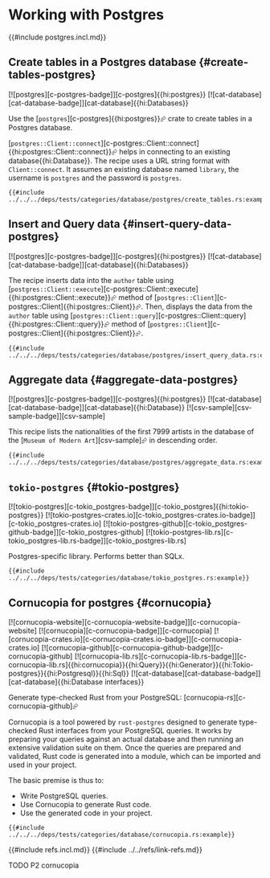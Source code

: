 # Working with Postgres

{{#include postgres.incl.md}}

## Create tables in a Postgres database {#create-tables-postgres}

[![postgres][c-postgres-badge]][c-postgres]{{hi:postgres}} [![cat-database][cat-database-badge]][cat-database]{{hi:Databases}}

Use the [`postgres`][c-postgres]{{hi:postgres}}⮳ crate to create tables in a Postgres database.

[`postgres::Client::connect`][c-postgres::Client::connect]{{hi:postgres::Client::connect}}⮳ helps in connecting to an existing database{{hi:Database}}. The recipe uses a URL string format with `Client::connect`. It assumes an existing database named `library`, the username is `postgres` and the password is `postgres`.

```rust,editable
{{#include ../../../deps/tests/categories/database/postgres/create_tables.rs:example}}
```

## Insert and Query data {#insert-query-data-postgres}

[![postgres][c-postgres-badge]][c-postgres]{{hi:postgres}} [![cat-database][cat-database-badge]][cat-database]{{hi:Databases}}

The recipe inserts data into the `author` table using [`postgres::Client::execute`][c-postgres::Client::execute]{{hi:postgres::Client::execute}}⮳ method of [`postgres::Client`][c-postgres::Client]{{hi:postgres::Client}}⮳. Then, displays the data from the `author` table using [`postgres::Client::query`][c-postgres::Client::query]{{hi:postgres::Client::query}}⮳ method of [`postgres::Client`][c-postgres::Client]{{hi:postgres::Client}}⮳.

```rust,editable
{{#include ../../../deps/tests/categories/database/postgres/insert_query_data.rs:example}}
```

## Aggregate data {#aggregate-data-postgres}

[![postgres][c-postgres-badge]][c-postgres]{{hi:postgres}} [![cat-database][cat-database-badge]][cat-database]{{hi:Database}} [![csv-sample][csv-sample-badge]][csv-sample]

This recipe lists the nationalities of the first 7999 artists in the database of the [`Museum of Modern Art`][csv-sample]⮳ in descending order.

```rust,editable
{{#include ../../../deps/tests/categories/database/postgres/aggregate_data.rs:example}}
```

## `tokio-postgres` {#tokio-postgres}

[![tokio-postgres][c-tokio_postgres-badge]][c-tokio_postgres]{{hi:tokio-postgres}}
[![tokio-postgres-crates.io][c-tokio_postgres-crates.io-badge]][c-tokio_postgres-crates.io]
[![tokio-postgres-github][c-tokio_postgres-github-badge]][c-tokio_postgres-github]
[![tokio-postgres-lib.rs][c-tokio_postgres-lib.rs-badge]][c-tokio_postgres-lib.rs]

Postgres-specific library. Performs better than SQLx.

```rust,editable
{{#include ../../../deps/tests/categories/database/tokio_postgres.rs:example}}
```

## Cornucopia for postgres {#cornucopia}

[![cornucopia-website][c-cornucopia-website-badge]][c-cornucopia-website] [![cornucopia][c-cornucopia-badge]][c-cornucopia] [![cornucopia-crates.io][c-cornucopia-crates.io-badge]][c-cornucopia-crates.io] [![cornucopia-github][c-cornucopia-github-badge]][c-cornucopia-github] [![cornucopia-lib.rs][c-cornucopia-lib.rs-badge]][c-cornucopia-lib.rs]{{hi:cornucopia}}{{hi:Query}}{{hi:Generator}}{{hi:Tokio-postgres}}{{hi:Postgresql}}{{hi:Sql}} [![cat-database][cat-database-badge]][cat-database]{{hi:Database interfaces}}

Generate type-checked Rust from your PostgreSQL: [cornucopia-rs][c-cornucopia-github]⮳

Cornucopia is a tool powered by `rust-postgres` designed to generate type-checked Rust interfaces from your PostgreSQL queries. It works by preparing your queries against an actual database and then running an extensive validation suite on them. Once the queries are prepared and validated, Rust code is generated into a module, which can be imported and used in your project.

The basic premise is thus to:

- Write PostgreSQL queries.
- Use Cornucopia to generate Rust code.
- Use the generated code in your project.

```rust,editable
{{#include ../../../deps/tests/categories/database/cornucopia.rs:example}}
```

{{#include refs.incl.md}}
{{#include ../../refs/link-refs.md}}

<div class="hidden">
TODO P2 cornucopia
</div>
